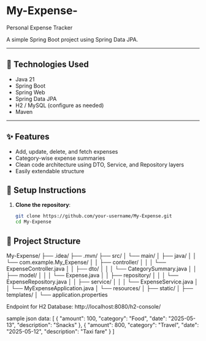 # My-Expense-
Personal Expense Tracker

A simple Spring Boot project using Spring Data JPA.

---

## 🚀 Technologies Used

- Java 21  
- Spring Boot  
- Spring Web  
- Spring Data JPA  
- H2 / MySQL (configure as needed)  
- Maven  

---


## ✨ Features

- Add, update, delete, and fetch expenses
- Category-wise expense summaries
- Clean code architecture using DTO, Service, and Repository layers
- Easily extendable structure

## 🔧 Setup Instructions

1. **Clone the repository**:
   ```bash
   git clone https://github.com/your-username/My-Expense.git
   cd My-Expense


## 📂 Project Structure


My-Expense/
├── .idea/
├── .mvn/
├── src/
│ └── main/
│ ├── java/
│ │ └── com.example.My_Expense/
│ │ ├── controller/
│ │ │ └── ExpenseController.java
│ │ ├── dto/
│ │ │ └── CategorySummary.java
│ │ ├── model/
│ │ │ └── Expense.java
│ │ ├── repository/
│ │ │ └── ExpenseRepository.java
│ │ ├── service/
│ │ │ └── ExpenseService.java
│ │ └── MyExpenseApplication.java
│ └── resources/
│ ├── static/
│ ├── templates/
│ └── application.properties


   Endpoint for H2 Database: http://localhost:8080/h2-console/
   
   sample json data:
    [
  {
    "amount": 100,
    "category": "Food",
    "date": "2025-05-13",
    "description": "Snacks"
  },
  {
    "amount": 800,
    "category": "Travel",
    "date": "2025-05-12",
    "description": "Taxi fare"
  }
]
